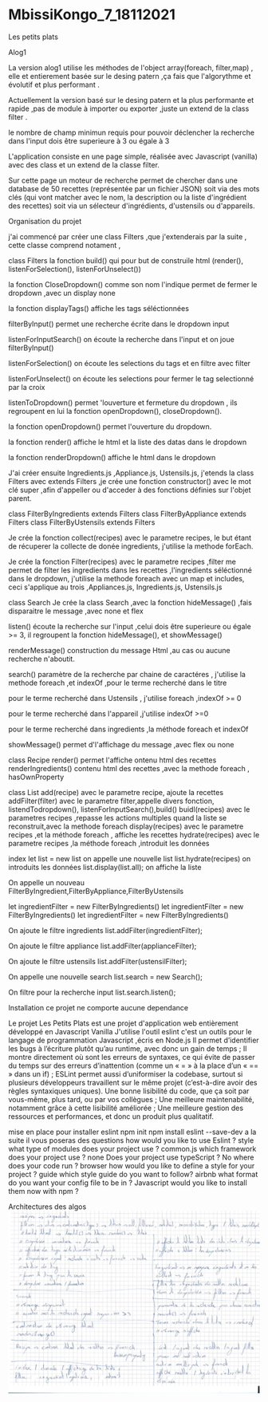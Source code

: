 # MbissiKongo_7_18112021

Les petits plats 

Alog1 

La version alog1 utilise les méthodes de l'object array(foreach, filter,map) , elle et entierement basée sur le desing patern ,ça fais que l'algorythme et évolutif et plus performant .

Actuellement la version basé sur le desing patern et la  plus performante et rapide ,pas de module à importer ou exporter ,juste un extend de la class filter .

le nombre de  champ minimun requis pour pouvoir déclencher la recherche dans l'input dois être superieure à 3 ou égale à 3

L'application consiste en une page simple, réalisée avec Javascript (vanilla) avec des class et un extend de la classe filter. 

Sur cette page un moteur de recherche 
permet de chercher dans une database de 50 recettes (représentée par un fichier JSON) soit via des mots clés (qui vont matcher avec le nom, la description ou la liste d'ingrédient des recettes) soit via un sélecteur d'ingrédients, d'ustensils ou d'appareils.

Organisation du projet

j'ai commencé par créer une class Filters ,que j'extenderais par la suite , cette classe comprend notament ,

class Filters
la fonction build() qui pour but de construile html
(render(), listenForSelection(), listenForUnselect())

la fonction CloseDropdown() comme son nom l'indique permet de fermer le dropdown ,avec un display none

la fonction displayTags() affiche les tags séléctionnées

filterByInput() permet une recherche écrite dans le dropdown input 

listenForInputSearch() on écoute la recherche dans l'input
et on joue filterByInput()

listenForSelection() on écoute les selections du tags et en filtre avec filter 

listenForUnselect() on écoute les selections pour  fermer le tag selectionné par la croix 

listenToDropdown() permet 'louverture et fermeture du dropdown , ils regroupent en lui la fonction openDropdown(), closeDropdown().

la fonction openDropdown() permet l'ouverture du dropdown.

la fonction render() affiche le html et la liste des datas dans le dropdown

la fonction renderDropdown()  affiche le html dans le dropdown

J'ai créer ensuite Ingredients.js ,Appliance.js, Ustensils.js, j'etends la class Filters avec extends Filters ,je crée une fonction constructor() avec le mot clé super ,afin d'appeller ou d'acceder à des fonctions définies sur l'objet parent.

class FilterByIngredients extends Filters
class FilterByAppliance extends Filters
class FilterByUstensils extends Filters

Je crée la fonction collect(recipes) avec le parametre recipes, le but étant de récuperer la collecte de donée ingredients, j'utilise la methode forEach.

Je crée la fonction Filter(recipes) avec le parametre recipes ,filter me permet de filter les ingredients dans les recettes ,l'ingredients séléctionné dans le dropdown, j'utilise la methode foreach avec un map et includes, ceci s'applique au trois ,Appliances.js, Ingredients.js, Ustensils.js

class Search
Je crée la class Search ,avec la fonction hideMessage() ,fais disparaitre le message ,avec none et flex

listen() écoute la recherche sur l'input ,celui dois être superieure  ou égale >= 3, il regroupent la fonction hideMessage(), et showMessage()

renderMessage() construction du message Html ,au cas ou aucune recherche n'aboutit.

search() paramètre de la recherche par chaine de caractéres , j'utilise la methode foreach ,et indexOf ,pour le terme recherché dans le titre 

pour le terme recherché dans Ustensils , j'utilise foreach ,indexOf >= 0

pour le terme recherché dans l'appareil ,j'utilise indexOf >=0

pour le terme recherché dans ingredients ,la méthode foreach  et indexOf 

showMessage() permet d'l'affichage du message ,avec flex ou none 

class Recipe 
render() permet l'affiche ontenu html des recettes
renderIngredients() contenu html des recettes ,avec la methode foreach , hasOwnProperty

class List
add(recipe) avec le parametre recipe, ajoute la recettes
addFilter(filter) avec le parametre filter,appelle divers fonction, listendTodropdown(), listenForInputSearch(),build()
buidl(recipes) avec le parametres recipes ,repasse les actions multiples quand la liste se reconstruit,avec la methode foreach
display(recipes) avec le parametre recipes ,et la méthode foreach , affiche les recettes
hydrate(recipes) avec le parametre recipes ,la méthode foreach ,introduit les données 

index 
let list = new list on appelle une nouvelle list
list.hydrate(recipes) on introduits les données 
list.display(list.all); on affiche la liste

On appelle un nouveau FilterByIngredient,FilterByAppliance,FilterByUstensils

let ingredientFilter = new FilterByIngredients()
let ingredientFilter = new FilterByIngredients()
let ingredientFilter = new FilterByIngredients()

On ajoute le filtre ingredients
list.addFilter(ingredientFilter);

On ajoute le filtre appliance
list.addFilter(applianceFilter); 

On ajoute le filtre ustensils
list.addFilter(ustensilFilter); 

On appelle une nouvelle search
list.search = new Search();

On filtre pour la recherche input
list.search.listen();

Installation
ce projet ne comporte aucune dependance 

Le projet Les Petits Plats est une projet d'application web entièrement développé en Javascript Vanilla
J'utilise l'outil eslint  c'est un outils pour le langage de programmation Javascript ,écris en Node.js
    Il permet d’identifier les bugs à l’écriture plutôt qu’au runtime, avec donc un gain de temps ;
    Il montre directement où sont les erreurs de syntaxes, ce qui évite de passer du temps sur des erreurs d’inattention (comme un « = » à la place d’un « == » dans un if) ;
    ESLint permet aussi d’uniformiser la codebase, surtout si plusieurs développeurs travaillent sur le même projet (c’est-à-dire avoir des règles syntaxiques uniques).
    Une bonne lisibilité du code, que ça soit par vous-même, plus tard, ou par vos collègues ;
    Une meilleure maintenabilité, notamment grâce à cette lisibilité améliorée ;
    Une meilleure gestion des ressources et performances, et donc un produit plus qualitatif.

mise en place pour installer eslint
npm init 
npm install eslint --save-dev
a la suite il vous poseras des questions 
how would you like to use Eslint ? style
what type of modules does your project use ? common.js
which framework does your project use ? none
Does your project use typeScript ? No
where does your code run ? browser
how would you like to define a style for your project ? guide 
which style guide do you want to follow? airbnb
what format do you want your config file to be in ? Javascript
would you like to install them now with npm ?



Architectures des algos
<img src="img/ecrit alogo 1.pdf">